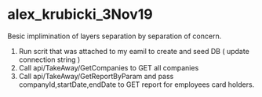 # alex_krubicki_3Nov19

Besic implimination of layers separation by separation of concern.

1) Run scrit that was attached to my eamil to create and seed DB ( update connection string ) 
2) Call api/TakeAway/GetCompanies to GET all companies 
3) Call api/TakeAway/GetReportByParam and pass companyId,startDate,endDate to GET report for employees card holders. 
